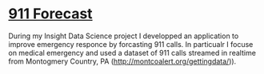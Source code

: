 # [911 Forecast](http://www.911forecast.site.com/)
During my Insight Data Science project I developped an application to improve  emergency responce by forcasting  911 calls. In particualr I focuse on medical emergency and used a dataset of 911 calls streamed in realtime from Montogmery Country, PA (http://montcoalert.org/gettingdata/)).











